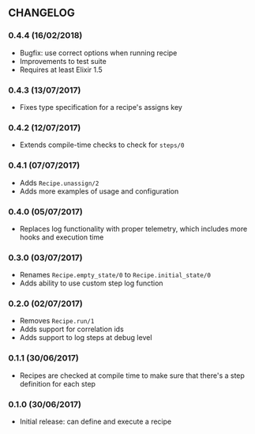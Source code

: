 ## CHANGELOG

### 0.4.4 (16/02/2018)

- Bugfix: use correct options when running recipe
- Improvements to test suite
- Requires at least Elixir 1.5

### 0.4.3 (13/07/2017)

- Fixes type specification for a recipe's assigns key

### 0.4.2 (12/07/2017)

- Extends compile-time checks to check for `steps/0`

### 0.4.1 (07/07/2017)

- Adds `Recipe.unassign/2`
- Adds more examples of usage and configuration

### 0.4.0 (05/07/2017)

- Replaces log functionality with proper telemetry,
  which includes more hooks and execution time

### 0.3.0 (03/07/2017)

- Renames `Recipe.empty_state/0` to `Recipe.initial_state/0`
- Adds ability to use custom step log function

### 0.2.0 (02/07/2017)

- Removes `Recipe.run/1`
- Adds support for correlation ids
- Adds support to log steps at debug level

### 0.1.1 (30/06/2017)

- Recipes are checked at compile time to make sure that there's
  a step definition for each step

### 0.1.0 (30/06/2017)

- Initial release: can define and execute a recipe
